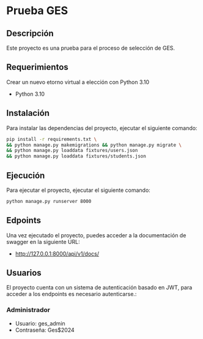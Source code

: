 # Prueba GES

## Descripción

Este proyecto es una prueba para el proceso de selección de GES.

## Requerimientos

Crear un nuevo etorno virtual a elección con Python 3.10

- Python 3.10

## Instalación

Para instalar las dependencias del proyecto, ejecutar el siguiente comando:

```bash
pip install -r requirements.txt \
&& python manage.py makemigrations && python manage.py migrate \
&& python manage.py loaddata fixtures/users.json
&& python manage.py loaddata fixtures/students.json
```

## Ejecución

Para ejecutar el proyecto, ejecutar el siguiente comando:

```bash
python manage.py runserver 8000
```

## Edpoints

Una vez ejecutado el proyecto, puedes acceder a la documentación de swagger en la siguiente URL:

- http://127.0.0.1:8000/api/v1/docs/

## Usuarios

El proyecto cuenta con un sistema de autenticación basado en JWT, para acceder a los endpoints es necesario autenticarse.:

### Administrador
- Usuario: ges_admin
- Contraseña: Ges$2024
